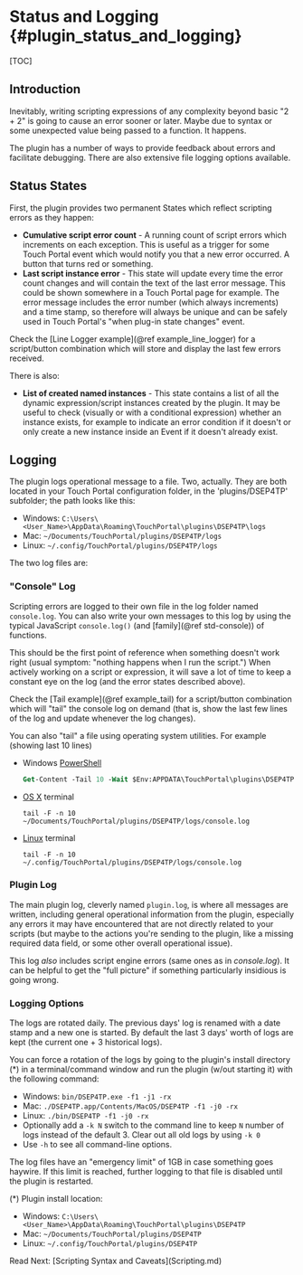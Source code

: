 
# Status and Logging {#plugin_status_and_logging}

[TOC]

## Introduction

Inevitably, writing scripting expressions of any complexity beyond basic "2 + 2" is going to cause an error sooner or later. Maybe due to syntax or some
unexpected value being passed to a function. It happens.

The plugin has a number of ways to provide feedback about errors and facilitate debugging. There are also extensive file logging options available.

## Status States

First, the plugin provides two permanent States which reflect scripting errors as they happen:
* **Cumulative script error count** - A running count of script errors which increments on each exception.
  This is useful as a trigger for some Touch Portal event which would notify you that a new error occurred. A button that turns red or something.
* **Last script instance error** - This state will update every time the error count changes and will contain the text of the last error message.
  This could be shown somewhere in a Touch Portal page for example. The error message includes the error number (which always increments) and a time stamp,
	so therefore will always be unique and can be safely used in Touch Portal's "when plug-in state changes" event.

Check the [Line Logger example](@ref example_line_logger) for a script/button combination which will store and display the last few errors received.

There is also:
* **List of created named instances** - This state contains a list of all the dynamic expression/script instances created by the plugin.
  It may be useful to check (visually or with a conditional expression) whether an instance exists, for example to indicate an error condition if it doesn't
	or only create a new instance inside an Event if it doesn't already exist.

## Logging

The plugin logs operational message to a file. Two, actually. They are both located in your Touch Portal configuration folder, in the 'plugins/DSEP4TP' subfolder;
the path looks like this:<br/>
* Windows: `C:\Users\<User_Name>\AppData\Roaming\TouchPortal\plugins\DSEP4TP\logs`
* Mac: `~/Documents/TouchPortal/plugins/DSEP4TP/logs`
* Linux: `~/.config/TouchPortal/plugins/DSEP4TP/logs`

The two log files are:

### "Console" Log

Scripting errors are logged to their own file in the log folder named `console.log`.
You can also write your own messages to this log by using the typical JavaScript `console.log()` (and [family](@ref std-console)) of functions.

This should be the first point of reference when something doesn't work right (usual symptom: "nothing happens when I run the script.")
When actively working on a script or expression, it will save a lot of time to keep a constant eye on the log (and the error states described above).

Check the [Tail example](@ref example_tail) for a script/button combination which will "tail" the console log on demand (that is, show the last few
lines of the log and update whenever the log changes).

You can also "tail" a file using operating system utilities. For example (showing last 10 lines)
- Windows [PowerShell](https://learn.microsoft.com/en-us/powershell/module/microsoft.powershell.management/get-content)<br />
  ```ps
  Get-Content -Tail 10 -Wait $Env:APPDATA\TouchPortal\plugins\DSEP4TP\logs\console.log
  ```
- [OS X](https://ss64.com/osx/tail.html) terminal
  ```shell
  tail -F -n 10 ~/Documents/TouchPortal/plugins/DSEP4TP/logs/console.log
  ```
- [Linux](https://ss64.com/bash/tail.html) terminal
  ```shell
  tail -F -n 10 ~/.config/TouchPortal/plugins/DSEP4TP/logs/console.log
  ```

### Plugin Log

The main plugin log, cleverly named `plugin.log`, is where all messages are written, including general operational information from the plugin,
especially any errors it may have encountered that are not directly related to your scripts (but maybe to the actions you're sending to the plugin,
like a missing required data field, or some other overall operational issue).

This log _also_ includes script engine errors (same ones as in _console.log_). It can be helpful to get the "full picture" if something particularly
insidious is going wrong.


### Logging Options

The logs are rotated daily. The previous days' log is renamed with a date stamp and a new one is started.
By default the last 3 days' worth of logs are kept (the current one + 3 historical logs).

You can force a rotation of the logs by going to the plugin's install directory (*)
in a terminal/command window and run the plugin (w/out starting it) with the following command:<br />
* Windows: `bin/DSEP4TP.exe -f1 -j1 -rx`
* Mac: `./DSEP4TP.app/Contents/MacOS/DSEP4TP -f1 -j0 -rx`
* Linux: `./bin/DSEP4TP -f1 -j0 -rx`
* Optionally add a `-k N` switch to the command line to keep `N` number of logs instead of the default 3. Clear out all old logs by using `-k 0`
* Use `-h`  to see all command-line options.

The log files have an "emergency limit" of 1GB in case something goes haywire. If this limit is reached, further logging to that file is
disabled until the plugin is restarted.

(*) Plugin install location:
* Windows: `C:\Users\<User_Name>\AppData\Roaming\TouchPortal\plugins\DSEP4TP`
* Mac: `~/Documents/TouchPortal/plugins/DSEP4TP`
* Linux: `~/.config/TouchPortal/plugins/DSEP4TP`


<span class="next_section_button">
Read Next: [Scripting Syntax and Caveats](Scripting.md)
</span>
